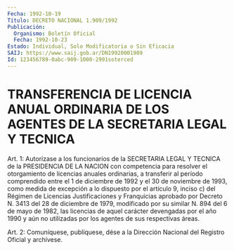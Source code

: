 ```yaml
---
Fecha: 1992-10-19
Título: DECRETO NACIONAL 1.909/1992
Publicación:
  Organismo: Boletín Oficial
  Fecha: 1992-10-23
Estado: Individual, Solo Modificatoria o Sin Eficacia
SAIJ: https://www.saij.gob.ar/DN19920001909
Id: 123456789-0abc-909-1000-2991soterced
---
```

# TRANSFERENCIA DE LICENCIA ANUAL ORDINARIA DE LOS AGENTES DE LA SECRETARIA LEGAL Y TECNICA

<a id="1"></a>
Art. 1: Autorízase a los funcionarios de la SECRETARIA LEGAL Y TECNICA  de  la  PRESIDENCIA  DE  LA  NACION  con  competencia para resolver  el  otorgamiento  de  licencias  anuales  ordinarias,   a transferir  al  período comprendido entre el 1 de diciembre de 1992 y el 30 de noviembre  de  1993,  como  medida  de  excepción  a  lo dispuesto  por  el  artículo  9, inciso c) del Régimen de Licencias Justificaciones y Franquicias aprobado  por  Decreto N. 3413 del 28 de diciembre de 1979, modificado por su similar  N.  894  del  6 de mayo  de  1982,  las  licencias de aquel carácter devengadas por el año 1990 y aún no utilizadas  por  los  agentes  de sus respectivas áreas.

<a id="2"></a>
Art.  2: Comuníquese, publíquese, dése a la Dirección Nacional del Registro Oficial y archívese.